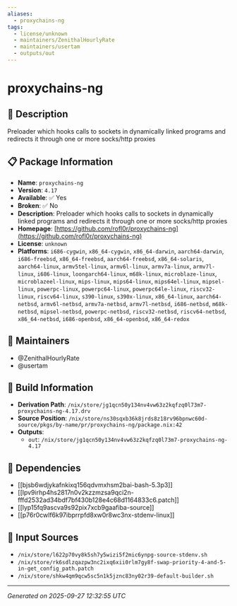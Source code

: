 ```yaml
---
aliases:
  - proxychains-ng
tags:
  - license/unknown
  - maintainers/ZenithalHourlyRate
  - maintainers/usertam
  - outputs/out
---
```


# proxychains-ng

## 📝 Description

Preloader which hooks calls to sockets in dynamically linked programs and redirects it through one or more socks/http proxies

## 📋 Package Information

- **Name**: `proxychains-ng`
- **Version**: `4.17`
- **Available**: ✅ Yes
- **Broken**: ✅ No
- **Description**: Preloader which hooks calls to sockets in dynamically linked programs and redirects it through one or more socks/http proxies
- **Homepage**: [https://github.com/rofl0r/proxychains-ng](https://github.com/rofl0r/proxychains-ng)
- **License**: `unknown`
- **Platforms**: `i686-cygwin`, `x86_64-cygwin`, `x86_64-darwin`, `aarch64-darwin`, `i686-freebsd`, `x86_64-freebsd`, `aarch64-freebsd`, `x86_64-solaris`, `aarch64-linux`, `armv5tel-linux`, `armv6l-linux`, `armv7a-linux`, `armv7l-linux`, `i686-linux`, `loongarch64-linux`, `m68k-linux`, `microblaze-linux`, `microblazeel-linux`, `mips-linux`, `mips64-linux`, `mips64el-linux`, `mipsel-linux`, `powerpc-linux`, `powerpc64-linux`, `powerpc64le-linux`, `riscv32-linux`, `riscv64-linux`, `s390-linux`, `s390x-linux`, `x86_64-linux`, `aarch64-netbsd`, `armv6l-netbsd`, `armv7a-netbsd`, `armv7l-netbsd`, `i686-netbsd`, `m68k-netbsd`, `mipsel-netbsd`, `powerpc-netbsd`, `riscv32-netbsd`, `riscv64-netbsd`, `x86_64-netbsd`, `i686-openbsd`, `x86_64-openbsd`, `x86_64-redox`
## 👥 Maintainers

- @ZenithalHourlyRate
- @usertam


## 🔧 Build Information

- **Derivation Path**: `/nix/store/jg1qcn50y134nv4vw63z2kqfzq0l73m7-proxychains-ng-4.17.drv`
- **Source Position**: `/nix/store/ns30sqxb36k8jrds8z18rv96bpnwc60d-source/pkgs/by-name/pr/proxychains-ng/package.nix:42`
- **Outputs**:
  - `out`:  `/nix/store/jg1qcn50y134nv4vw63z2kqfzq0l73m7-proxychains-ng-4.17`

## 🔗 Dependencies

- [[bjsb6wdjykafnkixq156qdvmxhsm2bai-bash-5.3p3]]
- [[lpv9irhp4hs2817n0v2kzzmzsa9qci2n-fffd2532ad34bdf7bf430b128e4c68d1164833c6.patch]]
- [[lyp15fq9ascva9s92pix7xcb9gaafiba-source]]
- [[p76r0cwlf6k97ibprrpfd8xw0r8wc3nx-stdenv-linux]]

## 📁 Input Sources

- `/nix/store/l622p70vy8k5sh7y5wizi5f2mic6ynpg-source-stdenv.sh`
- `/nix/store/rk6sdlzqazpw3nc2ixq6xii0rlm7gy8f-swap-priority-4-and-5-in-get_config_path.patch`
- `/nix/store/shkw4qm9qcw5sc5n1k5jznc83ny02r39-default-builder.sh`

---
*Generated on 2025-09-27 12:32:55 UTC*
